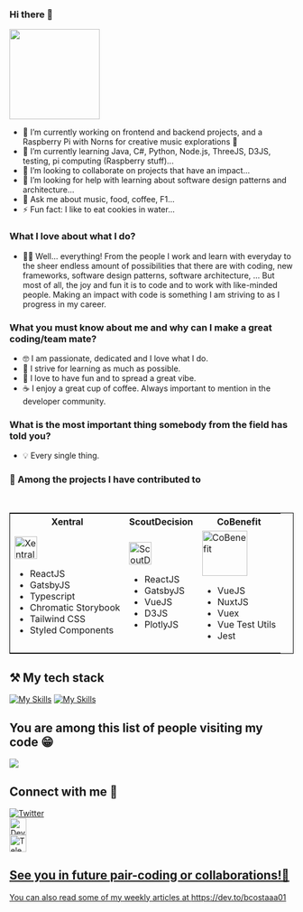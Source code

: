 ### Hi there 👋

<img style="height: 160px" src="https://media.tenor.com/O9cMdj1wkgAAAAAC/mickey-mouse-wave.gif" />

- 🔭 I’m currently working on frontend and backend projects, and a Raspberry Pi with Norns for creative music explorations 🔮
- 🌱 I’m currently learning Java, C#, Python, Node.js, ThreeJS, D3JS, testing, pi computing (Raspberry stuff)...
- 👯 I’m looking to collaborate on projects that have an impact...
- 🤔 I’m looking for help with learning about software design patterns and architecture...
- 💬 Ask me about music, food, coffee, F1...
- ⚡ Fun fact: I like to eat cookies in water...

### What I love about what I do?

- 👨‍💻 Well... everything! From the people I work and learn with everyday to the sheer endless amount of possibilities that there are with coding, new frameworks, software design patterns, software architecture, ... But most of all, the joy and fun it is to code and to work with like-minded people. Making an impact with code is something I am striving to as I progress in my career. 

### What you must know about me and why can I make a great coding/team mate?

- 🤓 I am passionate, dedicated and I love what I do.
- 🥳 I strive for learning as much as possible.
- 🍕 I love to have fun and to spread a great vibe.
- ☕️ I enjoy a great cup of coffee. Always important to mention in the developer community.

### What is the most important thing somebody from the field has told you?

- 💡 Every single thing.

### 🫳 Among the projects I have contributed to

<br />
<table style="border: 1px solid black;">
  <tr>
    <th>Xentral</th>
    <th>ScoutDecision</th>
    <th>CoBenefit</th>
  </tr>
  <tr>
    <td>
      <a href="https://xentral.com/">
        <img style="height: 40px" src="https://xentral.com/_nuxt/img/logo-desktop.be37394.png" alt="Xentral"/>
      </a>
      <div>
        <ul>
          <li>ReactJS</li>
          <li>GatsbyJS</li>
          <li>Typescript</li>
          <li>Chromatic Storybook</li>
          <li>Tailwind CSS</li>
          <li>Styled Components</li>
        </ul>
      </div>
    </td>
    <td>
      <a href="https://www.scoutdecision.com/">
        <img style="height: 40px; width: 40px" src="https://www.scoutdecision.com/static/assets/images/sd-optimized.png" alt="ScoutDecision"/>
      </a>
      <div>
        <ul>
          <li>ReactJS</li>
          <li>GatsbyJS</li>
          <li>VueJS</li>
          <li>D3JS</li>
          <li>PlotlyJS</li>
        </ul>
      </div>
    </td>
    <td>
      <a href="https://cobenefit.co/">
        <img style="height: 80px; width: 80px" src="https://cobenefit.co/graphics/CoBenefit_logo.svg" alt="CoBenefit"/>
      </a>
      <div>
        <ul>
          <li>VueJS</li>
          <li>NuxtJS</li>
          <li>Vuex</li>
          <li>Vue Test Utils</li>
          <li>Jest</li>
        </ul>
      </div>
    </td>
  </tr>
</table>



## ⚒️ My tech stack

[![My Skills](https://skills.thijs.gg/icons?i=js,html,css,react,vue,nuxt,ruby,nodejs,tailwind,ts,py,java,php,c#)](https://skills.thijs.gg)
[![My Skills](https://skills.thijs.gg/icons?i=jest,d3,gatsby,git,webpack,jquery,powershell,angular,bash,styledcomponents)](https://skills.thijs.gg)

## You are among this list of people visiting my code 😁

<img src="https://visitor-badge.glitch.me/badge?page_id=bcostaaa01.visitor-badge">

## Connect with me 📲

<div id="badges">
  <a href="https://www.twitter.com/bruno2001costa">
    <img src="https://img.shields.io/badge/Twitter-blue?style=for-the-badge&logo=twitter&logoColor=white" alt="Twitter"/>
  </a>
  <div>
    <a href="https://dev.to/bcostaaa01">
    <img style="height: 30px; width: 30px" src="https://d2fltix0v2e0sb.cloudfront.net/dev-rainbow.png" alt="Dev.to"/>
  </div>
  <div>
    <a href="https://t.me/brunosmyname">
    <img style="height: 30px; width: 30px" src="https://cdn4.iconfinder.com/data/icons/logos-and-brands/512/335_Telegram_logo-512.png" alt="Telegram"/>
  </div>
</div>

## See you in future pair-coding or collaborations!👋
    
You can also read some of my weekly articles at https://dev.to/bcostaaa01
